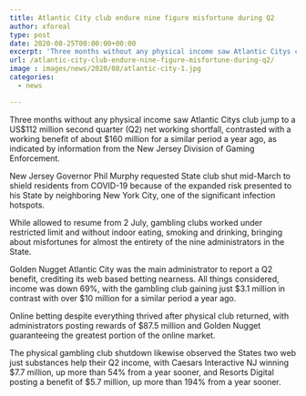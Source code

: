 ```yaml
---
title: Atlantic City club endure nine figure misfortune during Q2
author: xforeal 
type: post
date: 2020-08-25T00:00:00+00:00
excerpt: 'Three months without any physical income saw Atlantic Citys club plunge to a US$112 million second quarter (Q2) net working deficit, contrasted with a working benefit of almost $160 million for a similar period a year ago, as per information from the New Jersey Division of Gaming Enforcement '
url: /atlantic-city-club-endure-nine-figure-misfortune-during-q2/
image : images/news/2020/08/atlantic-city-1.jpg
categories:
  - news

---
```

Three months without any physical income saw Atlantic Citys club jump to a US$112 million second quarter (Q2) net working shortfall, contrasted with a working benefit of about $160 million for a similar period a year ago, as indicated by information from the New Jersey Division of Gaming Enforcement. 

New Jersey Governor Phil Murphy requested State club shut mid-March to shield residents from COVID-19 because of the expanded risk presented to his State by neighboring New York City, one of the significant infection hotspots. 

While allowed to resume from 2 July, gambling clubs worked under restricted limit and without indoor eating, smoking and drinking, bringing about misfortunes for almost the entirety of the nine administrators in the State. 

Golden Nugget Atlantic City was the main administrator to report a Q2 benefit, crediting its web based betting nearness. All things considered, income was down 69&percnt;, with the gambling club gaining just $3.1 million in contrast with over $10 million for a similar period a year ago. 

Online betting despite everything thrived after physical club returned, with administrators posting rewards of $87.5 million and Golden Nugget guaranteeing the greatest portion of the online market. 

The physical gambling club shutdown likewise observed the States two web just substances help their Q2 income, with Caesars Interactive NJ winning $7.7 million, up more than 54&percnt; from a year sooner, and Resorts Digital posting a benefit of $5.7 million, up more than 194&percnt; from a year sooner.
